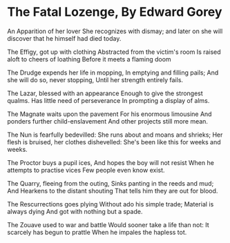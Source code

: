 # The Fatal Lozenge, By Edward Gorey

An Apparition of her lover She recognizes with dismay;
and later on she will discover that he himself had died today.

The Effigy, got up with clothing 
Abstracted from the victim's room
Is raised aloft to cheers of loathing 
Before it meets a flaming doom

The Drudge expends her life in mopping,
In emptying and filling pails; 
And she will do so, never stopping,
Until her strength entirely fails.

The Lazar, blessed with an appearance
Enough to give the strongest qualms.
Has little need of perseverance
In prompting a display of alms.

The Magnate waits upon the pavement
For his enormous limousine
And ponders further child-enslavement
And other projects still more mean. 

The Nun is fearfully bedevilled:
She runs about and moans and shrieks;
Her flesh is bruised, her clothes dishevelled:
She's been like this for weeks and weeks.  

The Proctor buys a pupil ices,
  And hopes the boy will not resist
When he attempts to practise vices
  Few people even know exist.  

The Quarry, fleeing from the outing,
  Sinks panting in the reeds and mud;
And Hearkens to the distant shouting
  That tells him they are out for blood.  
  
The Rescurrections goes plying
  Without ado his simple trade;
Material is always dying
  And got with nothing but a spade.

The Zouave used to war and battle
Would sooner take a life than not:
It scarcely has begun to prattle
When he impales the hapless tot.

